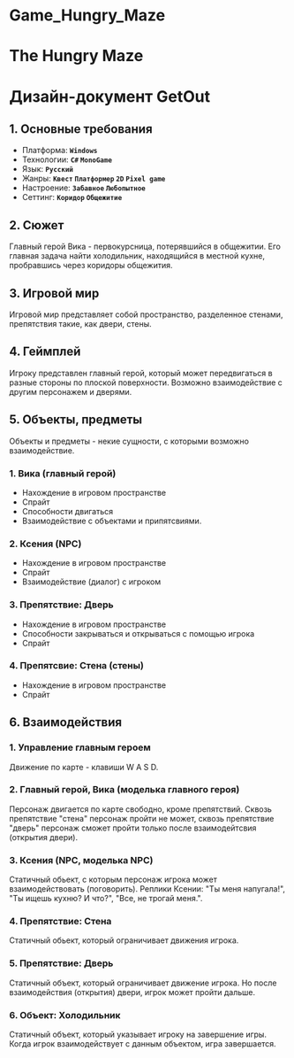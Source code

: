 # Game_Hungry_Maze

# The Hungry Maze

# Дизайн-документ GetOut
## 1. Основные требования
- Платформа: **`Windows`**
- Технологии: **`C#` `MonoGame`**
- Язык: **`Русский`**
- Жанры: **`Квест` `Платформер` `2D` `Pixel game`**
- Настроение: **`Забавное` `Любопытное`**
- Сеттинг: **`Коридор` `Общежитие`**

## 2. Сюжет
Главный герой Вика - первокурсница, потерявшийся в общежитии. Его главная задача найти холодильник, находящийся в местной кухне, пробравшись через коридоры общежития.

## 3. Игровой мир
Игровой мир представляет собой пространство, разделенное стенами, препятствия такие, как двери, стены.

## 4. Геймплей
Игроку представлен главный герой, который может передвигаться в разные стороны по плоской поверхности. Возможно взаимодействие с другим персонажем и дверями. 

## 5. Объекты, предметы
Объекты и предметы - некие сущности, с которыми возможно взаимодействие.


### 1. Вика (главный герой)
- Нахождение в игровом пространстве
- Спрайт
- Способности двигаться
- Взаимодействие с объектами и припятсвиями.

### 2. Ксения (NPC)
- Нахождение в игровом пространстве
- Спрайт
- Взаимодействие (диалог) с игроком

### 3. Препятствие: Дверь
- Нахождение в игровом пространстве
- Способности закрываться и открываться с помощью игрока
- Спрайт

### 4. Препятсвие: Стена (стены)
- Нахождение в игровом пространстве
- Спрайт


## 6. Взаимодействия

  ### 1. Управление главным героем
  Движение по карте - клавиши W A S D.
  
  ### 2. Главный герой, Вика (моделька главного героя)
  Персонаж двигается по карте свободно, кроме препятствий. Сквозь препятствие "стена" персонаж пройти не может, сквозь препятствие "дверь" персонаж сможет пройти только после взаимодейтсвия (открытия двери).
   
  ### 3. Ксения (NPC, моделька NPC)
  Статичный обьект, с которым персонаж игрока может взаимодействовать (поговорить). Реплики Ксении: "Ты меня напугала!", "Ты ищешь кухню? И что?", "Все, не трогай меня.".
  
  ### 4. Препятствие: Стена
  Статичный обьект, который ограничивает движения игрока. 
  
  ### 5. Препятствие: Дверь
  Статичный объект, который ограничивает движение игрока. Но после взаимодействия (открытия) двери, игрок может пройти дальше.
  
  ### 6. Объект: Холодильник
  Статичный объект, который указывает игроку на завершение игры. Когда игрок взаимодействует с данным объектом, игра завершается.
  
  
 
